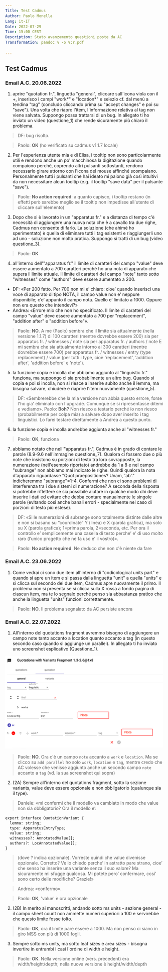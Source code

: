 ```yaml
---
Title: Test Cadmus
Author: Paolo Monella
Lang: it-IT
Date: 2022-07-29
Time: 15:00 CEST
Description: Stato avanzamento questioni poste da AC
Transformation: pandoc % -o %:r.pdf

---
```



## Test Cadmus



### Email A.C. 20.06.2022

1) aprire "quotation fr.", linguetta "general", cliccare sull'icona viola con il +, inserisco i campi "work*" e "location*" e selezio cf. dal menù a tendina "tag" (concludo cliccando prima su "accept changes" e poi su "save"). Una volta che riapro l'item, l'informazione relativa al tag non viene salvata. Suppongo possa trattarsi di un bug. In allegato ti ho inviato un video (questione_1) che rende sicuramente più chiaro il problema.

> DF: bug risolto. 

> Paolo: **OK** (ho verificato su cadmus v1.1.7 locale)



2) Per l'esperienza utente mia e di Elisa, i tooltip non sono particolarmente utili e rendono anche un po' macchinosa la digitazione quando compaiono perché, coprendo altri pulsanti sottostanti, rendono necessario girare attorno con l'icona del mouse affinché scompaiano. Personalmente tutti i pulsanti che hai ideato mi paiono già così intuitivi da non necessitare alcun tooltip (e.g. il tooltip "save data" per il pulsante "save").

> Paolo: **No action required**: a quanto capisco, i tooltip restano
> (in effetti però sarebbe meglio se il tooltip non impedisse all'utente di cliccare sull'elemento)



3) Dopo che si è lavorato in un "apparatus fr." e a distanza di tempo c'è necessità di aggiungere una nuova nota che è a cavallo tra due righe, Cadmus non consente di farlo. La soluzione (che ahimè ho sperimentato) è quella di eliminare tutti i tag esistenti e riaggiungerli uno ad uno - soluzione non molto pratica. Suppongo si tratti di un bug (video questione_3).

> Paolo: **OK**


4) all'interno dell'"apparatus fr." il limite di caratteri del campo "value" deve essere aumentato a 700 caratteri perché ho una nota di apparato che supera il limite attuale. Il limite di caratteri del campo "note" tanto sotto "witnesses" come "authors" deve essere aumentato a 200.
- DF: «Per 200 fatto. Per 700 non mi e’ chiaro: cioe’ quando inserisci una voce di apparato di tipo NOTA, il campo value non e’ neppure disponibile; c’e’ appunto il campo nota. Quello e’ limitato a 1000. Oppure non era questo che intendevi?»
- Andrea: «Errore mio che non ho specificato. Il limite di caratteri del campo "value" deve essere aumentato a 700 per "replacement", "addition after" e "addition before"».

> Paolo: **NO**.
> A me (Paolo) sembra che il limite sia attualmente (nella versione 1.1.7) di 100 caratteri (mentre dovrebbe essere 200)
> sia per apparatus fr. / witnesses / note 
> sia per apparatus fr. / authors / note 
> E mi sembra che sia attualmente intorno ai 300 caratteri (mentre dovrebbe essere 700)
> per apparatus fr. / witnesses / entry (type replacement) / value
> (per tutti i type, cioè 'replacement', 'addition after', 'addition before' e 'note').


5) la funzione copia e incolla che abbiamo aggiunto al "linguistic fr." funziona, ma suppongo ci sia probabilmente un altro bug. Quando si copia e poi si incolla, non si riesce a inserire subito anche il lemma, ma bisogna salvare, chiudere e riaprire l'item nuovamente (questione_5).

> DF: «Sembrerebbe che la mia versione non abbia questo errore, forse l'ho gia' eliminato con l'upgrade. Comunque se si ripresentasse ditemi e vediamo».
> Paolo: **Boh?** Non riesco a testarlo perché io non riesco (probabilmente per colpa mia) a salvare dopo aver inserito i tag linguistici. Lo farei testare direttamente a Andrea a questo punto.


6) la funzione copia e incolla andrebbe aggiunta anche al "witnesses fr."

> Paolo: **OK**, funziona

7) abbiamo notato che nell'"apparatus fr.", Cadmus è in grado di contare le parole (8.9-9.6 nell'immagine questione_7). Qualora ci fossero due o più note che insistono su porzioni di testo tra loro sovrapposte, la numerazione (nell'esempio riportato) andrebbe da 1 a 8 e nel campo "subrange" non abbiamo mai indicato le righe. Quindi qualora la nota d'apparato riguardasse "Quot praepositiones? Unam, 'ab'." indicheremmo "subrange"=1-4. Confermi che non ci sono problemi di interferenza tra i due sistemi di numerazione?
A seconda della risposta si potrebbe riflettere se sia possibile aiutare in qualche modo chi deve inserire i dati ed evitare che debba contare manualmente le singole parole (evitando così anche banali errori - specialmente nel caso di porzioni di testo più estese).

> DF: «Si le numerazioni di subrange sono totalmente distinte dalle altre e non si basano su “coordinate” Y (linea) e X (parola grafica), ma solo su X (parola grafica); 1=prima parola, 2=seconda, etc. Per ora il controllo e’ semplicemente una casella di testo perche’ e’ di uso molto raro (l’unico progetto che ne fa uso e’ il vostro)».

> Paolo: **No action required**. Ne deduco che non c'è niente da fare




### Email A.C. 23.06.2022

1) Come vedrai ci sono due item all'interno di "codicological units part" e quando si apre un item e si passa dalla linguetta "unit" a quella "units" e si clicca sul secondo dei due item, Cadmus apre nuovamente il primo. Il problema non si presenta se si clicca sulla X rossa a fondo pagina di ciascun item, ma te lo segnalo perché penso sia abbastanza pratico che anche la linguetta "units" funzioni correttamente.

> Paolo: **NO**. Il problema segnalato da AC persiste ancora




### Email A.C. 22.07.2022

1) All'interno del quotations fragment avremmo bisogno di aggiungere un campo note tanto accanto a location quanto accanto a tag (in questo secondo caso quando si aggiunge un parallel). In allegato ti ho inviato uno screenshot esplicativo (Questione_1).

![Questione 1](img/Questione_1.png)

> Paolo: **NO**. Ora c'è un campo `note` accanto a `work` e `location`. Ma se clicco su `add parallel` ho solo `work`, `location` e `tag`, mentre credo che AC volesse che venisse aggiunto anche un secondo campo `note` accanto a `tag` (vd. la sua screenshot qui sopra)



2) (2A) Sempre all'interno del quotations fragment, sotto la sezione variants, value deve essere opzionale e non obbligatorio (qualunque sia il type).

> Daniele: «mi confermi che il modello va cambiato in modo che value non sia obbligatorio? Ora il modello e’:

```
export interface QuotationVariant {
  lemma: string;
  type: ApparatusEntryType;
  value: string;
  witnesses?: AnnotatedValue[];
  authors?: LocAnnotatedValue[];
}
```

> (dove ? indica opzionale). Vorreste quindi che value divenisse opzionale. Corretto? Ve lo chiedo perche’ in astratto pare strano, cioe’ che senso ha inserire una variante senza il suo valore? Ma sicuramente mi sfugge qualcosa. Mi potete pero’ confermare, cosi’ sono certo delle modifiche? Grazie!»

> Andrea:  «confermo».

> Paolo: **OK**, 'value' è ora opzionale



2) (2B) In merito ai manoscritti, andando sotto ms units - sezione general - il campo sheet count non ammette numeri superiori a 100 e servirebbe che questo limite fosse tolto.

> Paolo: **OK**, ora il limite pare essere a 1000. Ma non penso ci siano in giro MSS con più di 1000 fogli.



3) Sempre sotto ms units, ma sotto leaf sizes e area sizes - bisogna invertire in entrambi i casi l'ordine di width e height.

> Paolo: **OK**. Nella versione online (vers. precedent) era width/height/depth; nella nuova versione è height/width/depth
